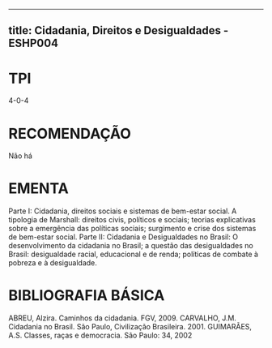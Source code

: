 
---
title: Cidadania, Direitos e Desigualdades - ESHP004 
---

# TPI

4-0-4

# RECOMENDAÇÃO

Não há

# EMENTA

Parte I: Cidadania, direitos sociais e sistemas de bem-estar social. A tipologia de Marshall: direitos civis, políticos e sociais; teorias explicativas sobre a emergência das políticas sociais; surgimento e crise dos sistemas de bem-estar social. Parte II: Cidadania e Desigualdades no Brasil: O desenvolvimento da cidadania no Brasil; a questão das desigualdades no Brasil: desigualdade racial, educacional e de renda; políticas de combate à pobreza e à desigualdade.

# BIBLIOGRAFIA BÁSICA

ABREU, Alzira. Caminhos da cidadania. FGV, 2009.
CARVALHO, J.M. Cidadania no Brasil. São Paulo, Civilização Brasileira. 2001.
GUIMARÃES, A.S. Classes, raças e democracia. São Paulo: 34, 2002
        